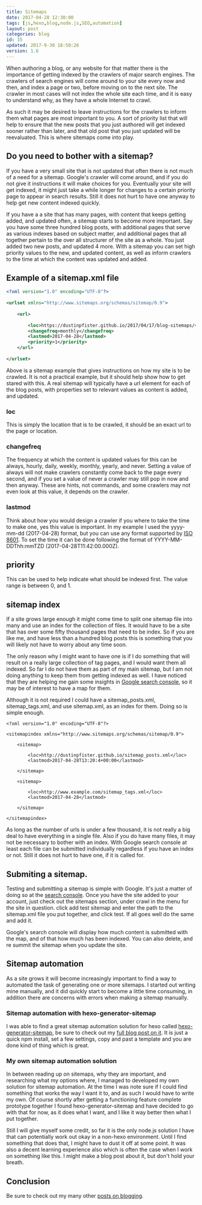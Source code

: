 ```yaml
---
title: Sitemaps
date: 2017-04-28 12:30:00
tags: [js,hexo,blog,node.js,SEO,automation]
layout: post
categories: blog
id: 15
updated: 2017-9-30 18:50:26
version: 1.6
---
```


When authoring a blog, or any website for that matter there is the importance of getting indexed by the crawlers of major search engines. The crawlers of search engines will come around to your site every now and then, and index a page or two, before moving on to the next site. The crawler in most cases will not index the whole site each time, and it is easy to understand why, as they have a whole Internet to crawl.

<!-- more -->

As such it may be desired to leave instructions for the crawlers to inform them what pages are most important to you. A sort of priority list that will help to ensure that the new posts that you just authored will get indexed sooner rather than later, and that old post that you just updated will be reevaluated. This is where sitemaps come into play.

## Do you need to bother with a sitemap?

If you have a very small site that is not updated that often there is not much of a need for a sitemap. Google's crawler will come around, and if you do not give it instructions it will make choices for you. Eventually your site will get indexed, it might just take a while longer for changes to a certain priority page to appear in search results. Still it does not hurt to have one anyway to help get new content indexed quickly.

If you have a a site that has many pages, with content that keeps getting added, and updated often, a sitemap starts to become more important. Say you have some three hundred blog posts, with additional pages that serve as various indexes based on subject matter, and additional pages that all together pertain to the over all structurer of the site as a whole. You just added two new posts, and updated 4 more. With a sitemap you can set high priority values to the new, and updated content, as well as inform crawlers to the time at which the content was updated and added.

## Example of a sitemap.xml file

```xml
<?xml version="1.0" encoding="UTF-8"?>
 
<urlset xmlns="http://www.sitemaps.org/schemas/sitemap/0.9">
 
    <url>
 
        <loc>https://dustinpfister.github.io/2017/04/17/blog-sitemaps/</loc>
        <changefreq>monthly</changefreq>
        <lastmod>2017-04-28</lastmod>
        <priority>1</priority>
    </url>
 
</urlset>
```

Above is a sitemap example that gives instructions on how my site is to be crawled. It is not a practical example, but it should help show how to get stared with this. A real sitemap will typically have a url element for each of the blog posts, with properties set to relevant values as content is added, and updated.

### loc

This is simply the location that is to be crawled, it should be an exact url to the page or location.

### changefreq

The frequency at which the content is updated values for this can be always, hourly, daily, weekly, monthly, yearly, and never. Setting a value of always will not make crawlers constantly come back to the page every second, and if you set a value of never a crawler may still pop in now and then anyway. These are hints, not commands, and some crawlers may not even look at this value, it depends on the crawler.

### lastmod

Think about how you would design a crawler if you where to take the time to make one, yes this value is important. In my example I used the yyyy-mm-dd (2017-04-28) format, but you can use any format supported by [ISO 8601](https://www.w3.org/TR/NOTE-datetime). To set the time it can be done following the format of YYYY-MM-DDThh:mmTZD (2017-04-28T11:42:00.000Z).

## priority

This can be used to help indicate what should be indexed first. The value range is between 0, and 1.

## sitemap index

If a site grows large enough it might come time to split one sitemap file into many and use an index for the collection of files. It would have to be a site that has over some fifty thousand pages that need to be index. So if you are like me, and have less than a hundred blog posts this is something that you will likely not have to worry about any time soon.

The only reason why I might want to have one is if I do something that will result on a really large collection of tag pages, and I would want them all indexed. So far I do not have them as part of my main sitemap, but I am not doing anything to keep them from getting indexed as well. I have noticed that they are helping me gain some insights in [Google search console](https://www.google.com/webmasters), so it may be of interest to have a map for them.

Although it is not required I could have a sitemap_posts.xml, sitemap_tags.xml, and use sitemap.xml, as an index for them. Doing so is simple enough.

```
<?xml version="1.0" encoding="UTF-8"?>
 
<sitemapindex xmlns="http://www.sitemaps.org/schemas/sitemap/0.9">
 
    <sitemap>
 
        <loc>http://dustinpfister.github.io/sitemap_posts.xml</loc>
        <lastmod>2017-04-28T13:20:4+00:00</lastmod>
 
    </sitemap>
 
    <sitemap>
 
        <loc>http://www.example.com/sitemap_tags.xml</loc>
        <lastmod>2017-04-28</lastmod>
 
    </sitemap>
 
</sitemapindex>
```

As long as the number of urls is under a few thousand, it is not really a big deal to have everything in a single file. Also if you do have many files, it may not be necessary to bother with an index. With Google search console at least each file can be submitted individually regardless if you have an index or not. Still it does not hurt to have one, if it is called for.

## Submiting a sitemap.

Testing and submitting a sitemap is simple with Google. It's just a matter of doing so at the [search console](https://www.google.com/webmasters/). Once you have the site added to your account, just check out the sitemaps section, under crawl in the menu for the site in question. click add test sitemap and enter the path to the sitemap.xml file you put together, and click test. If all goes well do the same and add it.

Google's search console will display how much content is submitted with the map, and of that how much has been indexed. You can also delete, and re summit the sitemap when you update the site.

## Sitemap automation

As a site grows it will become increasingly important to find a way to automated the task of generating one or more sitemaps. I started out writing mine manually, and it did quickly start to become a little time consuming, in addition there are concerns with errors when making a sitemap manually.

### Sitemap automation with hexo-generator-sitemap

I was able to find a great sitemap automation solution for hexo called [hexo-generator-sitemap](https://www.npmjs.com/package/hexo-generator-sitemap), be sure to check out my [full blog post on it](https://dustinpfister.github.io/2017/05/02/hexo-sitemap-automation/). It is just a quick npm install, set a few settings, copy and past a template and you are done kind of thing which is great.

### My own sitemap automation solution

In between reading up on sitemaps, why they are important, and researching what my options where, I managed to developed my own solution for sitemap automation. At the time I was note sure if I could find something that works the way I want it to, and as such I would have to write my own. Of course shortly after getting a functioning feature complete prototype together I found hexo-generator-sitemap and have decided to go with that for now, as it does what I want, and I like it way better then what I put together.

Still I will give myself some credit, so far it is the only node.js solution I have that can potentially work out okay in a non-hexo environment. Until I find something that does that, I might have to dust it off at some point. It was also a decent learning experience also which is often the case when I work on something like this. I might make a blog post about it, but don't hold your breath.

## Conclusion

Be sure to check out my many other [posts on blogging](/categories/blog/).